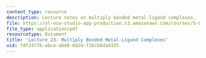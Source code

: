 ```yaml
---
content_type: resource
description: Lecture notes on multiply bonded metal-ligand complexes.
file: https://ol-ocw-studio-app-production.s3.amazonaws.com/courses/5-04-principles-of-inorganic-chemistry-ii-fall-2008/fdf24776abcea6d88d24f2bcb6da4335_lecture_23.pdf
file_type: application/pdf
resourcetype: Document
title: 'Lecture 23: Multiply Bonded Metal-Ligand Complexes'
uid: fdf24776-abce-a6d8-8d24-f2bcb6da4335
---
```

